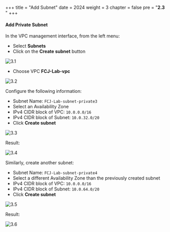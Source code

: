 +++
title = "Add Subnet"
date = 2024
weight = 3
chapter = false
pre = "<b>2.3 </b>"
+++

#### Add Private Subnet

In the VPC management interface, from the left menu:

- Select **Subnets**
- Click on the **Create subnet** button

![3.1](/images/2-preparation/3.1.png)

- Choose VPC **FCJ-Lab-vpc**

![3.2](/images/2-preparation/3.2.png)

Configure the following information:

- Subnet Name: `FCJ-Lab-subnet-private3`
- Select an Availability Zone
- IPv4 CIDR block of VPC: `10.0.0.0/16`
- IPv4 CIDR block of Subnet: `10.0.32.0/20`
- Click **Create subnet**

![3.3](/images/2-preparation/3.3.png)

Result:

![3.4](/images/2-preparation/3.4.png)

Similarly, create another subnet:

- Subnet Name: `FCJ-Lab-subnet-private4`
- Select a different Availability Zone than the previously created subnet
- IPv4 CIDR block of VPC: `10.0.0.0/16`
- IPv4 CIDR block of Subnet: `10.0.64.0/20`
- Click **Create subnet**

![3.5](/images/2-preparation/3.5.png)

Result:

![3.6](/images/2-preparation/3.6.png)
